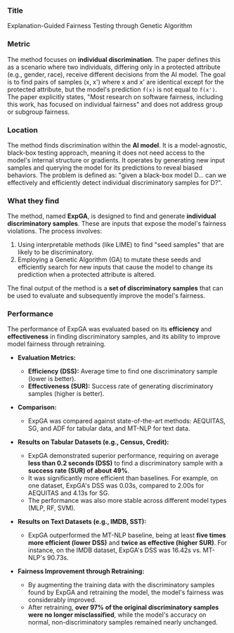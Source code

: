 ### **Title**
Explanation-Guided Fairness Testing through Genetic Algorithm

### **Metric**
The method focuses on **individual discrimination**. The paper defines this as a scenario where two individuals, differing only in a protected attribute (e.g., gender, race), receive different decisions from the AI model. The goal is to find pairs of samples (x, x') where x and x' are identical except for the protected attribute, but the model's prediction `f(x)` is not equal to `f(x')`. The paper explicitly states, "Most research on software fairness, including this work, has focused on individual fairness" and does not address group or subgroup fairness.

### **Location**
The method finds discrimination within the **AI model**. It is a model-agnostic, black-box testing approach, meaning it does not need access to the model's internal structure or gradients. It operates by generating new input samples and querying the model for its predictions to reveal biased behaviors. The problem is defined as: "given a black-box model D... can we effectively and efficiently detect individual discriminatory samples for D?".

### **What they find**
The method, named **ExpGA**, is designed to find and generate **individual discriminatory samples**. These are inputs that expose the model's fairness violations. The process involves:
1.  Using interpretable methods (like LIME) to find "seed samples" that are likely to be discriminatory.
2.  Employing a Genetic Algorithm (GA) to mutate these seeds and efficiently search for new inputs that cause the model to change its prediction when a protected attribute is altered.

The final output of the method is a **set of discriminatory samples** that can be used to evaluate and subsequently improve the model's fairness.

### **Performance**
The performance of ExpGA was evaluated based on its **efficiency** and **effectiveness** in finding discriminatory samples, and its ability to improve model fairness through retraining.

*   **Evaluation Metrics:**
    *   **Efficiency (DSS):** Average time to find one discriminatory sample (lower is better).
    *   **Effectiveness (SUR):** Success rate of generating discriminatory samples (higher is better).

*   **Comparison:**
    *   ExpGA was compared against state-of-the-art methods: AEQUITAS, SG, and ADF for tabular data, and MT-NLP for text data.

*   **Results on Tabular Datasets (e.g., Census, Credit):**
    *   ExpGA demonstrated superior performance, requiring on average **less than 0.2 seconds (DSS)** to find a discriminatory sample with a **success rate (SUR) of about 49%**.
    *   It was significantly more efficient than baselines. For example, on one dataset, ExpGA's DSS was 0.03s, compared to 2.00s for AEQUITAS and 4.13s for SG.
    *   The performance was also more stable across different model types (MLP, RF, SVM).

*   **Results on Text Datasets (e.g., IMDB, SST):**
    *   ExpGA outperformed the MT-NLP baseline, being at least **five times more efficient (lower DSS)** and **twice as effective (higher SUR)**. For instance, on the IMDB dataset, ExpGA's DSS was 16.42s vs. MT-NLP's 90.73s.

*   **Fairness Improvement through Retraining:**
    *   By augmenting the training data with the discriminatory samples found by ExpGA and retraining the model, the model's fairness was considerably improved.
    *   After retraining, **over 97% of the original discriminatory samples were no longer misclassified**, while the model's accuracy on normal, non-discriminatory samples remained nearly unchanged.